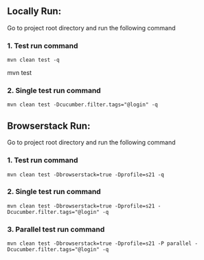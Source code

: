 ## Locally Run:

Go to project root directory and run the following command

### 1. Test run command

```commandline
mvn clean test -q
```

mvn test

### 2. Single test run command

```commandline
mvn clean test -Dcucumber.filter.tags="@login" -q
```

## Browserstack Run:

Go to project root directory and run the following command

### 1. Test run command

```commandline
mvn clean test -Dbrowserstack=true -Dprofile=s21 -q
```

### 2. Single test run command

```commandline
mvn clean test -Dbrowserstack=true -Dprofile=s21 -Dcucumber.filter.tags="@login" -q
```

### 3. Parallel test run command

```commandline
mvn clean test -Dbrowserstack=true -Dprofile=s21 -P parallel -Dcucumber.filter.tags="@login" -q
```